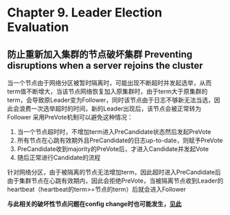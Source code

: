 # Chapter 9. Leader Election Evaluation

## 防止重新加入集群的节点破坏集群 Preventing disruptions when a server rejoins the cluster

当一个节点由于网络分区被暂时隔离时，可能出现不断超时并发起选举，从而term值不断增大，当该节点网络恢复加入原集群时，由于term大于原集群的term，会导致原Leader变为Follower，同时该节点由于日志不够新无法当选，因此会浪费一次选举超时的时间，新的Leader出现后，该节点会被正常转为Follower
采用PreVote机制可以避免这种情况：

1. 当一个节点超时时，不增加term进入PreCandidate状态然后发起PreVote
2. 所有节点在心跳有效期外且PreCandidate的日志up-to-date，则赋予PreVote
3. PreCandidate收到majority的PreVote后，才进入Candidate并发起Vote
4. 随后正常进行Candidate的流程

针对网络分区，由于被隔离的节点无法增加term，因此超时进入PreCandidate后由于集群节点在心跳有效期内，因此会拒绝PreVote，当被隔离节点收到Leader的heartbeat（heartbeat的term>=节点的term）后就会进入Follower

**与此相关的破坏性节点问题在config change时也可能发生，[见此](04.Cluster_Membership_Change.md#可用性#3.)**
